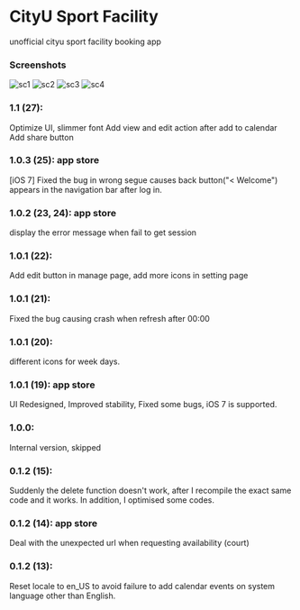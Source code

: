 # CityU Sport Facility
unofficial cityu sport facility booking app

### Screenshots

![sc1](https://github.com/Aahung/cityu-sports/blob/master/screenshots/sc1.png|width=24%)
![sc2](https://github.com/Aahung/cityu-sports/blob/master/screenshots/sc2.png|width=24%)
![sc3](https://github.com/Aahung/cityu-sports/blob/master/screenshots/sc3.png|width=24%)
![sc4](https://github.com/Aahung/cityu-sports/blob/master/screenshots/sc4.png|width=24%)

### 1.1 (27):
Optimize UI, slimmer font
Add view and edit action after add to calendar
Add share button

### 1.0.3 (25): app store
[iOS 7] Fixed the bug in wrong segue causes back button("< Welcome") appears in the navigation bar after log in. 

### 1.0.2 (23, 24): app store
display the error message when fail to get session

### 1.0.1 (22):
Add edit button in manage page,
add more icons in setting page

### 1.0.1 (21): 
Fixed the bug causing crash when refresh after 00:00

### 1.0.1 (20): 
different icons for week days.

### 1.0.1 (19): app store
UI Redesigned,
Improved stability,
Fixed some bugs,
iOS 7 is supported.

### 1.0.0:
Internal version, skipped

### 0.1.2 (15): 
Suddenly the delete function doesn't work, after I recompile the exact same code and it works. 
In addition, I optimised some codes.

### 0.1.2 (14): app store
Deal with the unexpected url when requesting availability (court)

### 0.1.2 (13):
Reset locale to en_US to avoid failure to add calendar events on system language other than English.